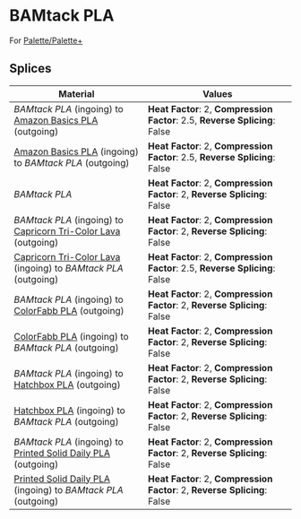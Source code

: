 # BAMtack PLA

For [Palette/Palette+](palette.md)

## Splices

Material | Values
-------- | ------
_BAMtack PLA_ (ingoing) to [Amazon Basics PLA](amazon_basics_pla.md) (outgoing) | **Heat Factor**: 2, **Compression Factor**: 2.5, **Reverse Splicing**: False
[Amazon Basics PLA](amazon_basics_pla.md) (ingoing) to _BAMtack PLA_ (outgoing) | **Heat Factor**: 2, **Compression Factor**: 2.5, **Reverse Splicing**: False
_BAMtack PLA_ | **Heat Factor**: 2, **Compression Factor**: 2, **Reverse Splicing**: False
_BAMtack PLA_ (ingoing) to [Capricorn Tri-Color Lava](capricorn_tri-color_lava.md) (outgoing) | **Heat Factor**: 2, **Compression Factor**: 2, **Reverse Splicing**: False
[Capricorn Tri-Color Lava](capricorn_tri-color_lava.md) (ingoing) to _BAMtack PLA_ (outgoing) | **Heat Factor**: 2, **Compression Factor**: 2.5, **Reverse Splicing**: False
_BAMtack PLA_ (ingoing) to [ColorFabb PLA](colorfabb_pla.md) (outgoing) | **Heat Factor**: 2, **Compression Factor**: 2, **Reverse Splicing**: False
[ColorFabb PLA](colorfabb_pla.md) (ingoing) to _BAMtack PLA_ (outgoing) | **Heat Factor**: 2, **Compression Factor**: 2, **Reverse Splicing**: False
_BAMtack PLA_ (ingoing) to [Hatchbox PLA](hatchbox_pla.md) (outgoing) | **Heat Factor**: 2, **Compression Factor**: 2, **Reverse Splicing**: False
[Hatchbox PLA](hatchbox_pla.md) (ingoing) to _BAMtack PLA_ (outgoing) | **Heat Factor**: 2, **Compression Factor**: 2, **Reverse Splicing**: False
_BAMtack PLA_ (ingoing) to [Printed Solid Daily PLA](printed_solid_daily_pla.md) (outgoing) | **Heat Factor**: 2, **Compression Factor**: 2, **Reverse Splicing**: False
[Printed Solid Daily PLA](printed_solid_daily_pla.md) (ingoing) to _BAMtack PLA_ (outgoing) | **Heat Factor**: 2, **Compression Factor**: 2, **Reverse Splicing**: False
